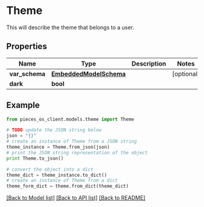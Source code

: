 # Theme

This will describe the theme that belongs to a user.

## Properties
Name | Type | Description | Notes
------------ | ------------- | ------------- | -------------
**var_schema** | [**EmbeddedModelSchema**](EmbeddedModelSchema.md) |  | [optional] 
**dark** | **bool** |  | 

## Example

```python
from pieces_os_client.models.theme import Theme

# TODO update the JSON string below
json = "{}"
# create an instance of Theme from a JSON string
theme_instance = Theme.from_json(json)
# print the JSON string representation of the object
print Theme.to_json()

# convert the object into a dict
theme_dict = theme_instance.to_dict()
# create an instance of Theme from a dict
theme_form_dict = theme.from_dict(theme_dict)
```
[[Back to Model list]](../README.md#documentation-for-models) [[Back to API list]](../README.md#documentation-for-api-endpoints) [[Back to README]](../README.md)


